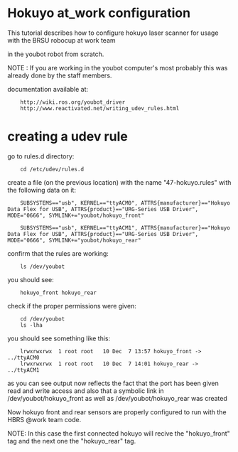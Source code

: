 Hokuyo at_work configuration
============================

This tutorial describes how to configure hokuyo laser scanner for usage with the BRSU robocup at work team 

in the youbot robot from scratch.

NOTE : If you are working in the youbot computer's most probably this was already done by the staff members.

documentation available at:

		http://wiki.ros.org/youbot_driver
		http://www.reactivated.net/writing_udev_rules.html

creating a udev rule
====================

go to rules.d directory:

		cd /etc/udev/rules.d

create a file (on the previous location) with the name "47-hokuyo.rules" with the following data on it:

		SUBSYSTEMS=="usb", KERNEL=="ttyACM0", ATTRS{manufacturer}=="Hokuyo Data Flex for USB", ATTRS{product}=="URG-Series USB Driver", MODE="0666", SYMLINK+="youbot/hokuyo_front"

		SUBSYSTEMS=="usb", KERNEL=="ttyACM1", ATTRS{manufacturer}=="Hokuyo Data Flex for USB", ATTRS{product}=="URG-Series USB Driver", MODE="0666", SYMLINK+="youbot/hokuyo_rear"

confirm that the rules are working:

		ls /dev/youbot

you should see:

		hokuyo_front hokuyo_rear

check if the proper permissions were given:

		cd /dev/youbot
		ls -lha

you should see something like this:

		lrwxrwxrwx  1 root root   10 Dec  7 13:57 hokuyo_front -> ../ttyACM0
		lrwxrwxrwx  1 root root   10 Dec  7 14:01 hokuyo_rear -> ../ttyACM1

as you can see output now reflects the fact that the port has been given read and write access and also that a symbolic link in /dev/youbot/hokuyo_front as well as /dev/youbot/hokuyo_rear was created

Now hokuyo front and rear sensors are properly configured to run with the HBRS @work team code.

NOTE: In this case the first connected hokuyo will recive the "hokuyo_front" tag and the next one the "hokuyo_rear" tag.